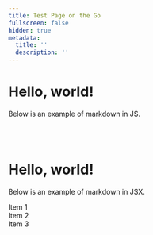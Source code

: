 ```yaml
---
title: Test Page on the Go
fullscreen: false
hidden: true
metadata:
  title: ''
  description: ''
---
```

# Hello, world!

Below is an example of markdown in JS.

<br />

<br />

# Hello, world!

Below is an example of markdown in JSX.

<div style={{ display: 'flex', justifyContent: 'space-between' }}>
  <div style={{ flex: '1', padding: '10px', backgroundColor: 'lightgray' }}>Item 1</div>
  <div style={{ flex: '1', padding: '10px', backgroundColor: 'lightblue' }}>Item 2</div>
  <div style={{ flex: '1', padding: '10px', backgroundColor: 'lightgreen' }}>Item 3</div>
</div>